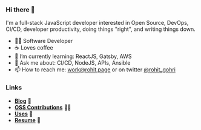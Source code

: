 ### Hi there 👋

I'm a full-stack JavaScript developer interested in Open Source, DevOps, CI/CD, developer productivity, doing things "right", and writing things down.

- 👨‍💻 Software Developer
- ☕ Loves coffee
- 🌱 I’m currently learning: ReactJS, Gatsby, AWS
- 💬 Ask me about: CI/CD, NodeJS, APIs, Ansible
- 📫 How to reach me: [work@rohit.page](mailto:work@rohit.page) or on twitter [@rohit_gohri](https://twitter.com/rohit_gohri)

### Links

- [**Blog**](https://rohit.page/?utm_source=github&utm_medium=profile_readme&utm_campaign=hf) 📝
- [**OSS Contributions**](https://rohit.page/contributions/?utm_source=github&utm_medium=profile_readme&utm_campaign=hf) 👨‍💻
- [**Uses**](https://rohit.page/uses?utm_source=github&utm_medium=profile_readme&utm_campaign=hf) 🧰
- [**Resume**](https://rohit.page/resume?utm_source=github&utm_medium=profile_readme&utm_campaign=hf) 📄

